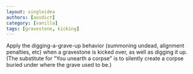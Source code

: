 ```yaml
---
layout: singleidea
authors: [aosdict]
category: [vanilla]
tags: [gravestone, kicking]
---
```

Apply the digging-a-grave-up behavior (summoning undead, alignment penalties, etc) when a gravestone is kicked over, as well as digging it up. (The substitute for "You unearth a corpse" is to silently create a corpse buried under where the grave used to be.)
